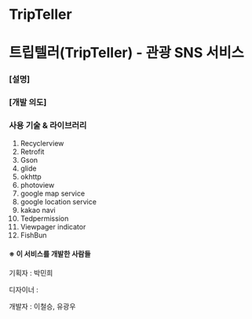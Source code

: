 # TripTeller
# 트립텔러(TripTeller) - 관광 SNS 서비스

### [설명]

### [개발 의도]

### 사용 기술 & 라이브러리

1. Recyclerview
2. Retrofit
3. Gson
4. glide
5. okhttp
6. photoview
7. google map service
8. google location service
9. kakao navi
10. Tedpermission
11. Viewpager indicator
12. FishBun

#### ※ 이 서비스를 개발한 사람들

기획자 : 박민희

디자이너 : 

개발자 : 이철승, 유광우
